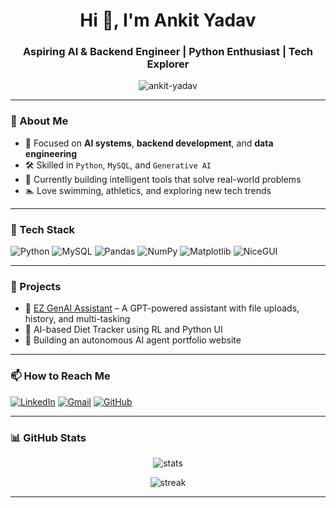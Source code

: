 <h1 align="center">Hi 👋, I'm Ankit Yadav</h1>
<h3 align="center">Aspiring AI & Backend Engineer | Python Enthusiast | Tech Explorer</h3>

<p align="center">
  <img src="https://komarev.com/ghpvc/?username=ankit-yadav&label=Profile%20views&color=0e75b6&style=flat" alt="ankit-yadav" />
</p>

---

### 🧠 About Me
- 🎯 Focused on **AI systems**, **backend development**, and **data engineering**
- 🛠 Skilled in `Python`, `MySQL`, and `Generative AI`
- 🚀 Currently building intelligent tools that solve real-world problems
- 🏊 Love swimming, athletics, and exploring new tech trends

---

### 🚀 Tech Stack
![Python](https://img.shields.io/badge/Python-3670A0?style=for-the-badge&logo=python&logoColor=white)
![MySQL](https://img.shields.io/badge/MySQL-0B4C5F?style=for-the-badge&logo=mysql&logoColor=white)
![Pandas](https://img.shields.io/badge/Pandas-150458?style=for-the-badge&logo=pandas&logoColor=white)
![NumPy](https://img.shields.io/badge/Numpy-013243?style=for-the-badge&logo=numpy&logoColor=white)
![Matplotlib](https://img.shields.io/badge/Matplotlib-11557C?style=for-the-badge&logo=matplotlib&logoColor=white)
![NiceGUI](https://img.shields.io/badge/NiceGUI-003153?style=for-the-badge&logo=python&logoColor=white)

---

### 📌 Projects

- 🔹 [EZ GenAI Assistant](https://github.com/ankit-yadav/ez-genai) – A GPT-powered assistant with file uploads, history, and multi-tasking
- 🔹 AI-based Diet Tracker using RL and Python UI
- 🔹 Building an autonomous AI agent portfolio website

---

### 📫 How to Reach Me

[![LinkedIn](https://img.shields.io/badge/LinkedIn-blue?style=for-the-badge&logo=linkedin&logoColor=white)](https://www.linkedin.com/in/ankit-yadav01)
[![Gmail](https://img.shields.io/badge/Gmail-red?style=for-the-badge&logo=gmail&logoColor=white)](mailto:ankprof21@gmail.com)
[![GitHub](https://img.shields.io/badge/GitHub-100000?style=for-the-badge&logo=github&logoColor=white)](https://github.com/ankit-yadav)

---

### 📊 GitHub Stats

<p align="center">
  <img src="https://github-readme-stats.vercel.app/api?username=ankit-yadav&show_icons=true&theme=radical" alt="stats" />
</p>
<p align="center">
  <img src="https://github-readme-streak-stats.herokuapp.com/?user=ankit-yadav&theme=radical" alt="streak" />
</p>

---
